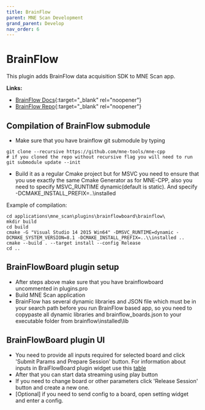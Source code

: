 ```yaml
---
title: BrainFlow
parent: MNE Scan Development
grand_parent: Develop
nav_order: 6
---
```

# BrainFlow

This plugin adds BrainFlow data acquisition SDK to MNE Scan app.

**Links:**

* [BrainFlow Docs](https://brainflow.readthedocs.io/en/stable/){:target="_blank" rel="noopener"}
* [BrainFlow Repo](https://github.com/Andrey1994/brainflow){:target="_blank" rel="noopener"}

## Compilation of BrainFlow submodule

* Make sure that you have brainflow git submodule by typing

```
git clone --recursive https://github.com/mne-tools/mne-cpp
# if you cloned the repo without recursive flag you will need to run
git submodule update --init
```

* Build it as a regular Cmake project but for MSVC you need to ensure that you use exactly the same Cmake Generator as for MNE-CPP, also you need to specify MSVC_RUNTIME dynamic(default is static). And specify -DCMAKE_INSTALL_PREFIX=..\installed

Example of compilation:
```
cd applications\mne_scan\plugins\brainflowboard\brainflow\
mkdir build
cd build
cmake -G "Visual Studio 14 2015 Win64" -DMSVC_RUNTIME=dynamic -DCMAKE_SYSTEM_VERSION=8.1 -DCMAKE_INSTALL_PREFIX=..\\installed ..
cmake --build . --target install --config Release
cd ..
```

## BrainFlowBoard plugin setup

* After steps above make sure that you have brainflowboard uncommented in plugins.pro
* Build MNE Scan application
* BrainFlow has several dynamic libraries and JSON file which must be in your search path before you run BrainFlow based app, so you need to copypaste all dynamic libraries and brainflow_boards.json to your executable folder from brainflow\installed\lib

## BrainFlowBoard plugin UI

* You need to provide all inputs required for selected board and click 'Submit Params and Prepare Session' button. For information about inputs in BraiFlowBoard plugin widget use this [table](https://brainflow.readthedocs.io/en/stable/SupportedBoards.html)
* After that you can start data streaming using play button
* If you need to change board or other parameters click 'Release Session' button and create a new one.
* [Optional] if you need to send config to a board, open setting widget and enter a config.
